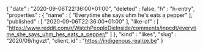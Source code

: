 {
  "date" : "2020-09-06T22:36:00+01:00",
  "deleted" : false,
  "h" : "h-entry",
  "properties" : {
    "name" : [ "Everytime she says uhm he's eats a pepper" ],
    "published" : [ "2020-09-06T22:36:00+01:00" ],
    "like-of" : [ "https://www.reddit.com/r/WatchPeopleDieInside/comments/inpcdt/everytime_she_says_uhm_hes_eats_a_pepper/" ]
  },
  "kind" : "likes",
  "slug" : "2020/09/hgvzt",
  "client_id" : "https://indigenous.realize.be"
}
